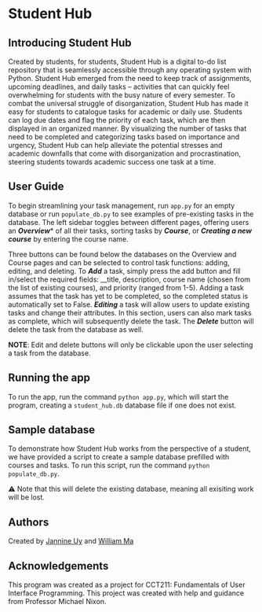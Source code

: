 # Student Hub

## Introducing Student Hub

Created by students, for students, Student Hub is a digital to-do list repository that is seamlessly accessible through any operating system with Python. Student Hub emerged from the need to keep track of assignments, upcoming deadlines, and daily tasks – activities that can quickly feel overwhelming for students with the busy nature of every semester. To combat the universal struggle of disorganization, Student Hub has made it easy for students to catalogue tasks for academic or daily use. Students can log due dates and flag the priority of each task, which are then displayed in an organized manner. By visualizing the number of tasks that need to be completed and categorizing tasks based on importance and urgency, Student Hub can help alleviate the potential stresses and academic downfalls that come with disorganization and procrastination, steering students towards academic success one task at a time.

## User Guide

To begin streamlining your task management, run `app.py` for an empty database or run `populate_db.py` to see examples of pre-existing tasks in the database. The left sidebar toggles between different pages, offering users an ***Overview**** of all their tasks, sorting tasks by ***Course***, or ***Creating a new course*** by entering the course name. 

Three buttons can be found below the databases on the Overview and Course pages and can be selected to control task functions: adding, editing, and deleting. To ***Add*** a task, simply press the add button and fill in/select the required fields: __title, description, course name (chosen from the list of existing courses), and priority (ranged from 1-5). Adding a task assumes that the task has yet to be completed, so the completed status is automatically set to False. ***Editing*** a task will allow users to update existing tasks and change their attributes. In this section, users can also mark tasks as complete, which will subsequently delete the task. The ***Delete*** button will delete the task from the database as well.

**NOTE**: Edit and delete buttons will only be clickable upon the user selecting a task from the database.

## Running the app

To run the app, run the command `python app.py`, which will start the program, creating a `student_hub.db` database file if one does not exist.

## Sample database

To demonstrate how Student Hub works from the perspective of a student, we have provided a script to create a sample database prefilled with courses and tasks. To run this script, run the command `python populate_db.py`. 

⚠️ Note that this will delete the existing database, meaning all exisiting work will be lost. 

## Authors

Created by [Jannine Uy](https://github.com/meiilktea) and [William Ma](https://github.com/willmadev)

## Acknowledgements

This program was created as a project for CCT211: Fundamentals of User Interface Programming. This project was created with help and guidance from Professor Michael Nixon.
